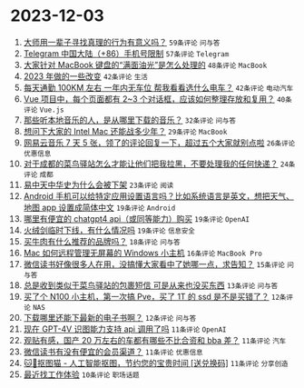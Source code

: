 # 2023-12-03

1. [大师用一辈子寻找真理的行为有意义吗？](https://www.v2ex.com/t/997241) `59条评论` `问与答`
1. [Telegram 中国大陆（+86）手机号限制](https://www.v2ex.com/t/997237) `57条评论` `Telegram`
1. [大家针对 MacBook 键盘的“满面油光”是怎么处理的](https://www.v2ex.com/t/997206) `48条评论` `MacBook`
1. [2023 年做的一些改变](https://www.v2ex.com/t/997199) `42条评论` `生活`
1. [每天通勤 100KM 左右 一年内无车位 帮我看看选什么电车？](https://www.v2ex.com/t/997261) `42条评论` `电动汽车`
1. [Vue 项目中，每个页面都有 2~3 个对话框，应该如何整理存放和复用？](https://www.v2ex.com/t/997210) `40条评论` `Vue.js`
1. [那些听本地音乐的人，是从哪里下载的音乐？](https://www.v2ex.com/t/997213) `32条评论` `问与答`
1. [想问下大家的 Intel Mac 还能战多少年？](https://www.v2ex.com/t/997243) `29条评论` `MacBook`
1. [网易云音乐 7 天 5 张，领了的评论回复一下，超过五个大家就别点啦](https://www.v2ex.com/t/997197) `26条评论` `优惠信息`
1. [对于成都的菜鸟驿站怎么才能让他们把我拉黑，不要处理我的任何快递？](https://www.v2ex.com/t/997258) `24条评论` `成都`
1. [易中天中华史为什么会被下架](https://www.v2ex.com/t/997216) `23条评论` `阅读`
1. [Android 手机可以给特定应用设置语言吗？比如系统语言是英文，想把天气、地图 app 设置成简体中文](https://www.v2ex.com/t/997299) `19条评论` `Android`
1. [哪里有便宜的 chatgpt4 api（或同等能力）购买](https://www.v2ex.com/t/997292) `19条评论` `OpenAI`
1. [火绒剑临时下线，有什么情况吗](https://www.v2ex.com/t/997262) `19条评论` `信息安全`
1. [买牛肉有什么推荐的品牌吗？](https://www.v2ex.com/t/997282) `18条评论` `问与答`
1. [Mac 如何远程管理无屏幕的 Windows 小主机](https://www.v2ex.com/t/997274) `16条评论` `MacBook Pro`
1. [微信读书好像很多人在用，没搞懂大家看中了她哪一点，求告知？](https://www.v2ex.com/t/997311) `15条评论` `问与答`
1. [总是收到类似于菜鸟驿站的包裹短信 可是从来也没买东西](https://www.v2ex.com/t/997251) `13条评论` `问与答`
1. [买了个 N100 小主机，第一次搞 Pve，买了 1T 的 ssd 是不是买错了？](https://www.v2ex.com/t/997273) `12条评论` `NAS`
1. [下载哪里还能下最新的电子书啊？](https://www.v2ex.com/t/997214) `12条评论` `问与答`
1. [现在 GPT-4V 识图能力支持 api 调用了吗](https://www.v2ex.com/t/997283) `11条评论` `OpenAI`
1. [观贴有感，国产 20 万左右的车都有哪些不比合资和 bba 差？](https://www.v2ex.com/t/997280) `11条评论` `汽车`
1. [微信读书有没有便宜的会员渠道？](https://www.v2ex.com/t/997204) `11条评论` `优惠信息`
1. [🐱🎁抠图猫 - 人工智能抠图，节约您的宝贵时间 [送兑换码]](https://www.v2ex.com/t/997202) `11条评论` `分享创造`
1. [最近找工作体验](https://www.v2ex.com/t/997268) `10条评论` `职场话题`
